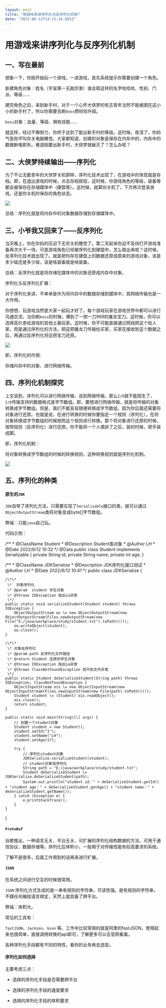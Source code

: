 ```yaml
---
layout: post
title: "用游戏来讲序列化与反序列化机制"
date: "2022-06-12T14:15:16.885Z"
---
```

用游戏来讲序列化与反序列化机制
===============

一、写在最前
------

想象一下，你刚开始玩一个游戏，一进游戏，首先系统提示你需要创建一个角色。

新建角色对象：姓名（宇宙第一无敌厉害）谁会取这样的名字哈哈哈、性别、门派、等级......

建完角色之后，来到新手村，对于一个心怀大侠梦的有志青年当然不能被困在这小小的新手村了，所以你需要去刷`boss`攒经验升级。

`boss`对象：血量、等级、拥有技能......

就这样，经过不懈努力，你终于达到了能出新手村的等级。这时候，夜深了，你妈气急败坏叫你关电脑睡觉。大家都知道，创建的对象是保存在内存中的，内存中的数据断电即失。难道刚要出新手村，大侠梦就破灭了？怎么办呢？

二、大侠梦持续输出——序列化
--------------

为了不让无数青年的大侠梦关机即碎，序列化技术出现了，在游戏中的体现就是存档。即，在退出游戏的时候，点击存档按钮，这时候，你游戏角色的等级，装备等都会被保存在存储媒体中（硬盘等）。这时候，就算你关机了，下次再次登录游戏，还是你关机时保存的角色状态。

![](https://img2022.cnblogs.com/blog/2185233/202206/2185233-20220610172103987-736266324.png)

总结：序列化就是将内存中的对象数据存储到存储媒体中。

三、小爷我又回来了——反序列化
---------------

当天晚上，你在你妈的压迫下无奈关机睡觉了。第二天起来你迫不及待打开游戏准备再次大干一场，可是游戏角色已经被序列化到硬盘中，怎么取出来呢？这时候，反序列化技术就出现了。就是把你存在硬盘上的数据还原成原来的游戏对象，该是多少级还是多少级，该是啥装备就是啥装备。

总结：反序列化就是将存储在媒体中的对象还原成内存中对象。

序列化与反序列化扩展：

对于序列化来讲，不单单是作为将内存中的数据存储到媒体中，其网络传输也是一大作用。

你想想，玩游戏当然是大家一起玩才好了。每个游戏玩家在游戏世界中都可以进行沟通交流，当你刷`boss`的时候，爆到了一把一刀999的屠龙宝刀。这时候，你可以选择高价卖给游戏的其他土豪玩家。这时候，你不可能直接通过网线把这个给人家，而是通过序列化的方法，把这把屠龙刀传输给买家，买家在接收到这个数据之后，再通过反序列化将这把宝刀还原。

![](https://img2022.cnblogs.com/blog/2185233/202206/2185233-20220610172118296-2073493386.png)

即，序列化的作用:

存储内存中的对象、进行网络传输。

四、序列化机制探究
---------

上文说到，序列化可以进行网络传输，说到网络传输，那么`I/O`就不能陌生了，`I/O`传输支持的数据格式是字节数组。即，要想进行网络传输，就是将传输的对象转换成字节数组。但是，我们不能盲目随便转换成字节数组，因为你后面还需要将对象进行还原。也就是说，在进行转换的时候你要指定一个规则（序列化），在将对象转换成字节数组的时候按照这个规则进行转换。那个将对象进行还原的时候，按照规则（反序列化）进行还原。你不能将一个人偶拆了之后，装的时候，把手装成脚。

即，序列化机制：

将对象转换成字节数组的时候的转换规则，这种转换规则就是序列化机制。

![](https://img2022.cnblogs.com/blog/2185233/202206/2185233-20220610172131575-849682439.png)

五、序列化的种类
--------

#### 原生的`JDK`

`JDK`自带了序列化方法，只需要实现了`Serializable`接口的类，就可以通过`ObjectOutputStream`类将对象变成byte\[\]字节数组。

弊端：只能`java`自己玩。

代码示例：

/\*\*
 \* @ClassName Student
 \* @Description Student类对象
 \* @Author LH
 \* @Date 2022/6/12 10:32
 \*/
@Data
public class Student implements Serializable {
    private String id;
    private String name;
    private int age;
}

/\*\*
 \* @ClassName JDKSerialize
 \* @Description JDK序列化接口测试
 \* @Author LH
 \* @Date 2022/6/12 10:41
 \*/
public class JDKSerialize {

    /\*\*
     \*  对象序列化
     \* @param  student 学生对象
     \* @throws IOException 抛出io异常
     \*/
    public static void serializeStudent(Student student) throws IOException {
        ObjectOutputStream oo \= new ObjectOutputStream(new ObjectOutputStream(Files.newOutputStream(new File("E:/java/workplace/study/student.txt").toPath())));
        oo.writeObject(student);
        oo.close();
    }

    /\*\*
     \* 对象反序列化
     \* @param path 反序列化文件路径
     \* @return Student 还原的学生对象
     \* @throws IOException 抛出io异常
     \* @throws ClassNotFoundException 找不到文件异常
     \*/
    public static Student deSerializeStudent(String path) throws IOException, ClassNotFoundException {
        ObjectInputStream ois \= new ObjectInputStream(new ObjectInputStream(Files.newInputStream(new File(path).toPath())));
        Student student \= (Student) ois.readObject();
        ois.close();
        return student;
    }

    public static void main(String\[\] args) {
        // 创建一个student对象
        Student student = new Student();
        student.setId("1");
        student.setName("LH");
        student.setAge(17);

        try {
            // 序列化student对象
            JDKSerialize.serializeStudent(student);
            // student对象饭序列化
            String path = "E:/java/workplace/study/student.txt";
            Student deSerializeStudent \= JDKSerialize.deSerializeStudent(path);
            System.out.println("student id：" + deSerializeStudent.getId() + "student age：" + deSerializeStudent.getAge() + "student name：" + deSerializeStudent.getName());
        } catch (Exception e) {
            e.printStackTrace();
        }
    }
}

#### **`ProtoBuf`**

谷歌推出，一种语言无关、平台无关、可扩展的序列化结构数据的方法，可用于通信协议、数据存储等。序列化后体积小，一般用于对传输性能有较高要求的系统。

了解不是很多，后面工作用到的话再来进行扩展。

#### **`JSON`**

在系统之间进行交互的时候很常用。

`JSON` 序列化方式生成的是一串有规则的字符串，可读性强。是有规则的字符串，不跟任何编程语言绑定，天然上就具备了跨平台。

弊端：体积大。

常见的工具有：

`fastJSON`、`Jackson`、`Gson` 等。工作中比较常用的就是阿里的fastJSON，使用起来也很简单，直接调用转换的api即可，了解更多可以去官网看看。

各种序列化手段都有不同的特性，看你的业务再去选型。

#### 序列化如何选择

主要考虑三点：

*   选择的序列化手段是否需要跨平台
    
*   选择的序列化手段的速度要求
    
*   选择的序列化手段的体积要求